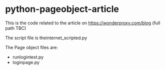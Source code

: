 # python-pageobject-article
This is the code related to the article on https://wonderproxy.com/blog (full path TBC)

The script file is theinternet_scripted.py

The Page object files are:
* runlogintest.py
* loginpage.py
